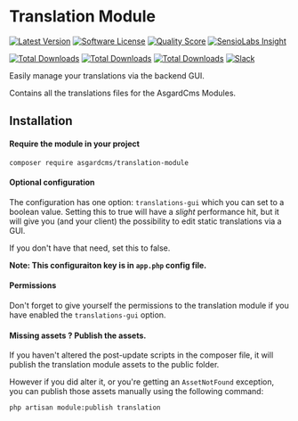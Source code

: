 # Translation Module

[![Latest Version](https://img.shields.io/packagist/v/asgardcms/translation-module.svg?style=flat-square)](https://github.com/asgardcms/translation/releases)
[![Software License](https://img.shields.io/badge/license-MIT-brightgreen.svg?style=flat-square)](LICENSE.md)
[![Quality Score](https://img.shields.io/scrutinizer/g/asgardcms/translation.svg?style=flat-square)](https://scrutinizer-ci.com/g/asgardcms/translation)
[![SensioLabs Insight](https://img.shields.io/sensiolabs/i/58772b5c-d8d1-45c7-a1a6-cbd05f2d0c3c.svg)](https://insight.sensiolabs.com/projects/58772b5c-d8d1-45c7-a1a6-cbd05f2d0c3c)

[![Total Downloads](https://img.shields.io/packagist/dd/asgardcms/translation-module.svg?style=flat-square)](https://packagist.org/packages/asgardcms/translation-module)
[![Total Downloads](https://img.shields.io/packagist/dm/asgardcms/translation-module.svg?style=flat-square)](https://packagist.org/packages/asgardcms/translation-module)
[![Total Downloads](https://img.shields.io/packagist/dt/asgardcms/translation-module.svg?style=flat-square)](https://packagist.org/packages/asgardcms/translation-module)
[![Slack](http://slack.asgardcms.com/badge.svg)](http://slack.asgardcms.com/)

Easily manage your translations via the backend GUI.

Contains all the translations files for the AsgardCms Modules. 

## Installation

#### Require the module in your project
```
composer require asgardcms/translation-module
```

#### Optional configuration


The configuration has one option: `translations-gui` which you can set to a boolean value. Setting this to true will have a *slight* performance hit, but it will give you (and your client) the possibility to edit static translations via a GUI. 

If you don't have that need, set this to false.

**Note: This configuraiton key is in `app.php` config file.**


#### Permissions

Don't forget to give yourself the permissions to the translation module if you have enabled the `translations-gui` option.


#### Missing assets ? Publish the assets.

If you haven't altered the post-update scripts in the composer file, it will publish the translation module assets to the public folder.

However if you did alter it, or you're getting an `AssetNotFound` exception, you can publish those assets manually using the following command:

```
php artisan module:publish translation
```
